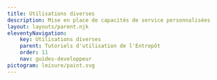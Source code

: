 ```yaml
---
title: Utilisations diverses
description: Mise en place de capacités de service personnalisées
layout: layouts/parent.njk
eleventyNavigation:
    key: Utilisations diverses
    parent: Tutoriels d'utilisation de l'Entrepôt
    order: 11
    nav: guides-developpeur
pictogram: leisure/paint.svg
---
```


